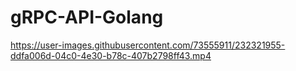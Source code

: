 # gRPC-API-Golang



https://user-images.githubusercontent.com/73555911/232321955-ddfa006d-04c0-4e30-b78c-407b2798ff43.mp4

